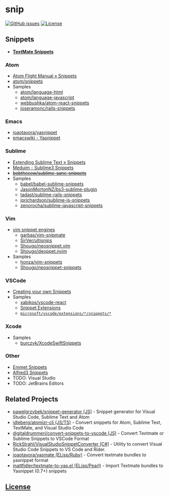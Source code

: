 # snip
[![GitHub issues](https://img.shields.io/github/issues/tcd/snip.svg)](https://github.com/tcd/snip/issues)
[![License](https://img.shields.io/github/license/tcd/snip.svg)](https://github.com/tcd/snip/blob/master/LICENSE)

## Snippets
- [**TextMate Snippets**](http://manual.macromates.com/en/snippets)

### Atom
- [Atom Flight Manual » Snippets](https://flight-manual.atom.io/using-atom/sections/snippets/)
- [atom/snippets](https://github.com/atom/snippets)
- Samples
  - [atom/language-html](https://github.com/atom/language-html/blob/master/snippets/language-html.cson)
  - [atom/language-javascript](https://github.com/atom/language-javascript/blob/master/snippets/language-javascript.cson)
  - [webbushka/atom-react-snippets](https://github.com/webbushka/atom-react-snippets)
  - [joseramonc/rails-snippets](https://github.com/joseramonc/rails-snippets)

### Emacs
- [joaotavora/yasnippet](https://github.com/joaotavora/yasnippet)
- [emacswiki - Yasnippet](https://www.emacswiki.org/emacs/Yasnippet)

### Sublime
- [Extending Sublime Text » Snippets](http://docs.sublimetext.info/en/latest/extensibility/snippets.html)
- [Meduim - Sublime3 Snippets](https://medium.freecodecamp.org/a-guide-to-preserving-your-wrists-with-sublime-text-snippets-7541662a53f2)
- [~~bobthecow/sublime-sane-snippets~~](https://github.com/bobthecow/sublime-sane-snippets)
- Samples
  - [babel/babel-sublime-snippets](https://github.com/babel/babel-sublime-snippets)
  - [JasonMortonNZ/bs3-sublime-plugin](https://github.com/JasonMortonNZ/bs3-sublime-plugin)
  - [tadast/sublime-rails-snippets](https://github.com/tadast/sublime-rails-snippets)
  - [jprichardson/sublime-js-snippets](https://github.com/jprichardson/sublime-js-snippets)
  - [zenorocha/sublime-javascript-snippets](https://github.com/zenorocha/sublime-javascript-snippets)

### Vim
- [vim snippet engines](http://vim-wiki.mawercer.de/wiki/topic/text-snippets-skeletons-templates.html)
  - [garbas/vim-snipmate](https://github.com/garbas/vim-snipmate)
  - [SirVer/ultisnips](https://github.com/SirVer/ultisnips)
  - [Shougo/neosnippet.vim](https://github.com/Shougo/neosnippet.vim)
  - [Shougo/deoppet.nvim](https://github.com/Shougo/deoppet.nvim)
- Samples
  - [honza/vim-snippets](https://github.com/honza/vim-snippets)
  - [Shougo/neosnippet-snippets](https://github.com/Shougo/neosnippet-snippets)

### VSCode
- [Creating your own Snippets](https://code.visualstudio.com/docs/editor/userdefinedsnippets)
- Samples
  - [xabikos/vscode-react](https://github.com/xabikos/vscode-react)
  - [Snippet Extensions](https://marketplace.visualstudio.com/search?target=VSCode&category=Snippets&sortBy=Downloads)
  - [`microsoft/vscode/extensions/*/snippets/*`](https://github.com/microsoft/vscode/tree/master/extensions)

### Xcode
- Samples
  - [burczyk/XcodeSwiftSnippets](https://github.com/burczyk/XcodeSwiftSnippets)

### Other
- [Emmet Snippets](https://docs.emmet.io/customization/snippets/)
- [Alfred3 Snippets](https://www.alfredapp.com/help/features/snippets/)
- TODO: Visual Studio
- TODO: JetBrains Editors

## Related Projects
- [pawelgrzybek/snippet-generator (JS)](https://github.com/pawelgrzybek/snippet-generator) - Snippet generator for Visual Studio Code, Sublime Text and Atom
- [idleberg/atomizr-cli (JS/TS)](https://github.com/idleberg/atomizr-cli) - Convert snippets for Atom, Sublime Text, TextMate, and Visual Studio Code
- [digitaldrummerj/convert-snippets-to-vscode (JS)](https://github.com/digitaldrummerj/convert-snippets-to-vscode) - Convert Textmate or Sublime Snippets to VSCode Format
- [RickStrahl/VisualStudioSnippetConverter (C#)](https://github.com/joaotavora/yasmate) - Utility to convert Visual Studio Code Snippets to VS Code and Rider.
- [joaotavora/yasmate (ELisp/Ruby)](https://github.com/joaotavora/yasmate) - Convert textmate bundles to yasnippet format 
- [mattfidler/textmate-to-yas.el (ELisp/Pearl)](https://github.com/mattfidler/textmate-to-yas.el) - Import Textmate bundles to Yasnippet (0.7+) snippets

## [License](https://github.com/tcd/snip/blob/master/LICENSE)

